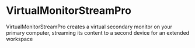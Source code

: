 # VirtualMonitorStreamPro
VirtualMonitorStreamPro creates a virtual secondary monitor on your primary computer, streaming its content to a second device for an extended workspace
